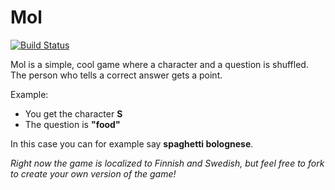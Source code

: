 # Mol

[![Build Status](https://travis-ci.org/Tutrox/Mol.svg?branch=master)](https://travis-ci.org/Tutrox/Mol)

Mol is a simple, cool game where a character and a question is shuffled. The person who tells a correct answer gets a point.

Example:

- You get the character **S**
- The question is **"food"**

In this case you can for example say **spaghetti bolognese**.

*Right now the game is localized to Finnish and Swedish, but feel free to fork to create your own version of the game!*
